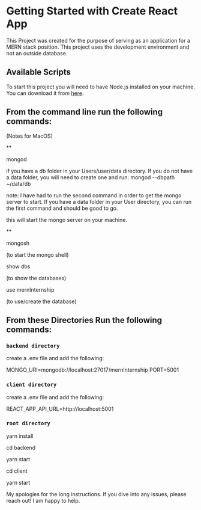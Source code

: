# Getting Started with Create React App

This Project was created for the purpose of serving as an application for a MERN stack position. This project uses the development environment and not an outside database.

## Available Scripts

To start this project you will need to have Node.js installed on your machine. You can download it from [here](https://nodejs.org/en/download/).

## From the command line run the following commands:

(Notes for MacOS)

\*\*

mongod

if you have a db folder in your Users/user/data directory. If you do not have a data folder, you will need to create one and run: mongod --dbpath ~/data/db

note: I have had to run the second command in order to get the mongo server to start. If you have a data folder in your User directory, you can run the first command and should be good to go.

this will start the mongo server on your machine.

\*\*

mongosh

(to start the mongo shell)

show dbs

(to show the databases)

use mernInternship

(to use/create the database)

## From these Directories Run the following commands:

### `backend directory`

create a .env file and add the following:

MONGO_URI=mongodb://localhost:27017/mernInternship
PORT=5001

### `client directory`

create a .env file and add the following:

REACT_APP_API_URL=http://localhost:5001

### `root directory`

yarn install

cd backend

yarn start

cd client

yarn start

My apologies for the long instructions. If you dive into any issues, please reach out! I am happy to help.
